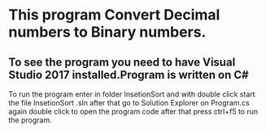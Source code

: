 # This program Convert Decimal numbers to Binary numbers.

## To see the program you need to have Visual Studio 2017 installed.Program is written on C#
To run the program enter in folder InsetionSort and with double click start the file InsetionSort .sln after that go to Solution Explorer on Program.cs again double click to open the program code after that press ctrl+f5 to run the program.
